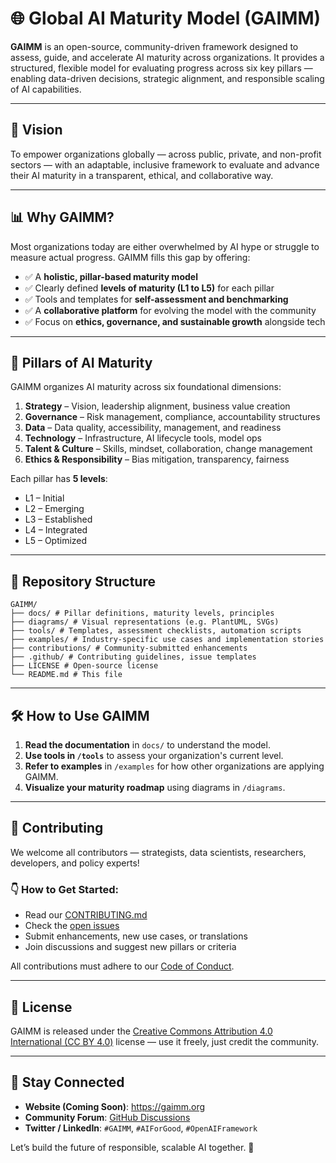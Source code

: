 # 🌐 Global AI Maturity Model (GAIMM)

**GAIMM** is an open-source, community-driven framework designed to assess, guide, and accelerate AI maturity across organizations. It provides a structured, flexible model for evaluating progress across six key pillars — enabling data-driven decisions, strategic alignment, and responsible scaling of AI capabilities.

---

## 🚀 Vision

To empower organizations globally — across public, private, and non-profit sectors — with an adaptable, inclusive framework to evaluate and advance their AI maturity in a transparent, ethical, and collaborative way.

---

## 📊 Why GAIMM?

Most organizations today are either overwhelmed by AI hype or struggle to measure actual progress. GAIMM fills this gap by offering:

- ✅ A **holistic, pillar-based maturity model**
- ✅ Clearly defined **levels of maturity (L1 to L5)** for each pillar
- ✅ Tools and templates for **self-assessment and benchmarking**
- ✅ A **collaborative platform** for evolving the model with the community
- ✅ Focus on **ethics, governance, and sustainable growth** alongside tech

---

## 🧱 Pillars of AI Maturity

GAIMM organizes AI maturity across six foundational dimensions:

1. **Strategy** – Vision, leadership alignment, business value creation
2. **Governance** – Risk management, compliance, accountability structures
3. **Data** – Data quality, accessibility, management, and readiness
4. **Technology** – Infrastructure, AI lifecycle tools, model ops
5. **Talent & Culture** – Skills, mindset, collaboration, change management
6. **Ethics & Responsibility** – Bias mitigation, transparency, fairness

Each pillar has **5 levels**:
- L1 – Initial
- L2 – Emerging
- L3 – Established
- L4 – Integrated
- L5 – Optimized

---

## 📁 Repository Structure
```
GAIMM/
├── docs/ # Pillar definitions, maturity levels, principles
├── diagrams/ # Visual representations (e.g. PlantUML, SVGs)
├── tools/ # Templates, assessment checklists, automation scripts
├── examples/ # Industry-specific use cases and implementation stories
├── contributions/ # Community-submitted enhancements
├── .github/ # Contributing guidelines, issue templates
├── LICENSE # Open-source license
└── README.md # This file
```

---

## 🛠️ How to Use GAIMM

1. **Read the documentation** in `docs/` to understand the model.
2. **Use tools in `/tools`** to assess your organization's current level.
3. **Refer to examples** in `/examples` for how other organizations are applying GAIMM.
4. **Visualize your maturity roadmap** using diagrams in `/diagrams`.

---

## 🤝 Contributing

We welcome all contributors — strategists, data scientists, researchers, developers, and policy experts!

### 👇 How to Get Started:
- Read our [CONTRIBUTING.md](.github/CONTRIBUTING.md)
- Check the [open issues](https://github.com/jags-programming/Global-AI-Maturity-Model-/issues)
- Submit enhancements, new use cases, or translations
- Join discussions and suggest new pillars or criteria

All contributions must adhere to our [Code of Conduct](.github/CODE_OF_CONDUCT.md).

---

## 📜 License

GAIMM is released under the [Creative Commons Attribution 4.0 International (CC BY 4.0)](https://creativecommons.org/licenses/by/4.0/) license — use it freely, just credit the community.

---

## 🌟 Stay Connected

- **Website (Coming Soon)**: https://gaimm.org
- **Community Forum**: [GitHub Discussions](https://github.com/jags-programming/Global-AI-Maturity-Model-/discussions)
- **Twitter / LinkedIn**: `#GAIMM`, `#AIForGood`, `#OpenAIFramework`

Let’s build the future of responsible, scalable AI together. 🤝
